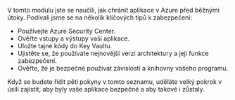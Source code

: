 V tomto modulu jste se naučili, jak chránit aplikace v Azure před běžnými útoky. Podívali jsme se na několik klíčových tipů k zabezpečení:

- Používejte Azure Security Center.
- Ověřte vstupy a výstupy vaší aplikace.
- Uložte tajné kódy do Key Vaultu.
- Ujistěte se, že používáte nejnovější verzi architektury a její funkce zabezpečení.
- Ověřte, že je bezpečné používat závislosti a knihovny vašeho programu.

Když se budete řídit pěti pokyny v tomto seznamu, uděláte velký pokrok v úsilí zajistit, aby byly vaše aplikace bezpečné a aby takové i zůstaly.